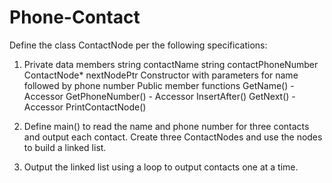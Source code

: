 # Phone-Contact

Define the class ContactNode per the following specifications:

1) Private data members
string contactName
string contactPhoneNumber
ContactNode* nextNodePtr
Constructor with parameters for name followed by phone number 
Public member functions
GetName() - Accessor 
GetPhoneNumber() - Accessor 
InsertAfter() 
GetNext() - Accessor 
PrintContactNode()

2) Define main() to read the name and phone number for three contacts and output each contact. Create three ContactNodes and use the nodes to build a linked list.

3) Output the linked list using a loop to output contacts one at a time.
